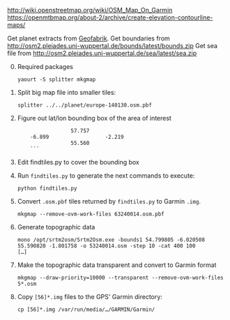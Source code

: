 http://wiki.openstreetmap.org/wiki/OSM_Map_On_Garmin
https://openmtbmap.org/about-2/archive/create-elevation-contourline-maps/

Get planet extracts from [Geofabrik](http://download.geofabrik.de/).
Get boundaries from http://osm2.pleiades.uni-wuppertal.de/bounds/latest/bounds.zip
Get sea file from http://osm2.pleiades.uni-wuppertal.de/sea/latest/sea.zip

0. Required packages

    ```
    yaourt -S splitter mkgmap
    ```

1. Split big map file into smaller tiles:

    ```
    splitter ../../planet/europe-140130.osm.pbf
    ```

2. Figure out lat/lon bounding box of the area of interest

    ```
                     57.757
        -6.899                  -2.219
                     55.560
        ```

3. Edit findtiles.py to cover the bounding box

4. Run `findtiles.py` to generate the next commands to execute:

    ```
    python findtiles.py
    ```

5. Convert `.osm.pbf` tiles returned by `findtiles.py` to Garmin `.img`.

    ```
    mkgmap --remove-ovm-work-files 63240014.osm.pbf
    ```

6. Generate topographic data

    ```
    mono /opt/srtm2osm/Srtm2Osm.exe -bounds1 54.799805 -6.020508 55.590820 -1.801758 -o 53240014.osm -step 10 -cat 400 100
    […]
    ```

7. Make the topographic data transparent and convert to Garmin format

    ```
    mkgmap --draw-priority=10000 --transparent --remove-ovm-work-files 5*.osm
    ```

8. Copy `[56]*.img` files to the GPS' Garmin directory:

    ```
    cp [56]*.img /var/run/media/…/GARMIN/Garmin/
    ```
